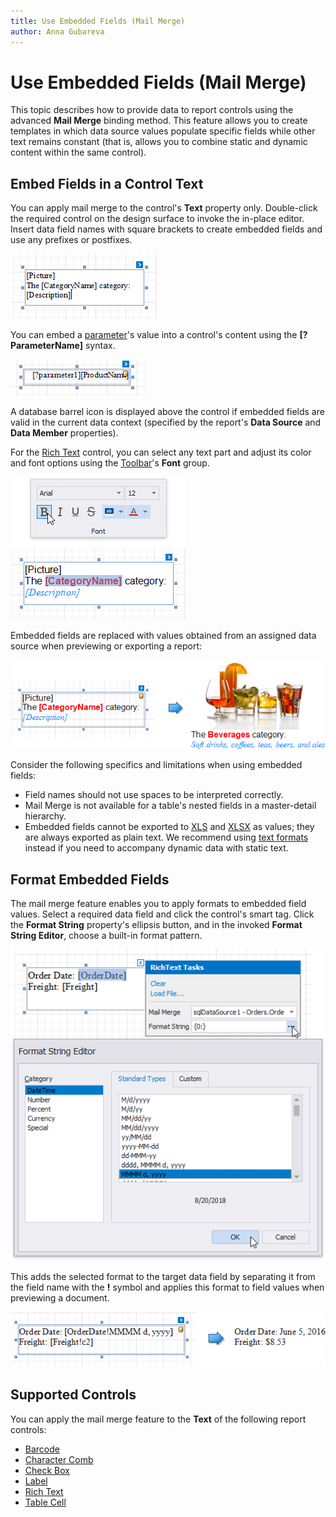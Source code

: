```yaml
---
title: Use Embedded Fields (Mail Merge)
author: Anna Gubareva
---
```

# Use Embedded Fields (Mail Merge)

This topic describes how to provide data to report controls using the advanced **Mail Merge** binding method. This feature allows you to create templates in which data source values populate specific fields while other text remains constant (that is, allows you to combine static and dynamic content within the same control).

## <a name="embedfields"></a>Embed Fields in a Control Text
You can apply mail merge to the control's **Text** property only. Double-click the required control on the design surface to invoke the in-place editor. Insert data field names with square brackets to create embedded fields and use any prefixes or postfixes.

![](../../../../images/eurd-win-mail-merge-insert-data-fields.png)

You can embed a [parameter](../use-report-parameters.md)'s value into a control's content using the **[?ParameterName]** syntax.

![](../../../../images/eurd-win-mail-merge-insert-parameters.png)

A database barrel icon is displayed above the control if embedded fields are valid in the current data context (specified by the report's **Data Source** and **Data Member** properties).

For the [Rich Text](../use-report-elements/use-basic-report-controls/rich-text.md) control, you can select any text part and adjust its color and font options using the [Toolbar](../report-designer-tools/toolbar.md)'s **Font** group.

![](../../../../images/eurd-win-mail-merge-format-text.png)

Embedded fields are replaced with values obtained from an assigned data source when previewing or exporting a report:

![](../../../../images/eurd-win-mail-merge-preview-result.png)

Consider the following specifics and limitations when using embedded fields:

* Field names should not use spaces to be interpreted correctly.
* Mail Merge is not available for a table's nested fields in a master-detail hierarchy.
* Embedded fields cannot be exported to [XLS](..//interface-elements-for-desktop/articles/print-preview/print-preview-for-winforms/exporting/xls-specific-export-options.md) and [XLSX](..//interface-elements-for-desktop/articles/print-preview/print-preview-for-winforms/exporting/xlsx-specific-export-options.md) as values; they are always exported as plain text. We recommend using [text formats](../shape-report-data/format-data.md) instead if you need to accompany dynamic data with static text.

## <a name="formatfields"></a>Format Embedded Fields
The mail merge feature enables you to apply formats to embedded field values. Select a required data field and click the control's smart tag. Click the **Format String** property's ellipsis button, and in the invoked **Format String Editor**, choose a built-in format pattern.

![](../../../../images/eurd-win-mail-merge-format-string.png)

This adds the selected format to the target data field by separating it from the field name with the **!** symbol and applies this format to field values when previewing a document.

![](../../../../images/eurd-win-mail-merge-format-string-result.png)

## <a name="supportedcontrols"></a>Supported Controls
You can apply the mail merge feature to the **Text** of the following report controls:

* [Barcode](../use-report-elements/use-bar-codes.md)
* [Character Comb](../use-report-elements/use-basic-report-controls/character-comb.md)
* [Check Box](../use-report-elements/use-basic-report-controls/check-box.md)
* [Label](../use-report-elements/use-basic-report-controls/label.md)
* [Rich Text](../use-report-elements/use-basic-report-controls/rich-text.md)
* [Table Cell](../use-report-elements/use-tables.md)